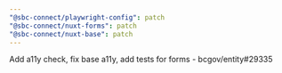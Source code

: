 ```yaml
---
"@sbc-connect/playwright-config": patch
"@sbc-connect/nuxt-forms": patch
"@sbc-connect/nuxt-base": patch
---
```


Add a11y check, fix base a11y, add tests for forms - bcgov/entity#29335
